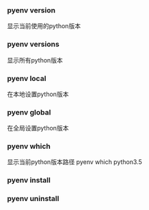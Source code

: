 
### pyenv version
显示当前使用的python版本

### pyenv versions
显示所有python版本

### pyenv local <version>
在本地设置python版本

### pyenv global <version>
在全局设置python版本

### pyenv which <version>
显示当前python版本路径
pyenv which python3.5

### pyenv install <version>

### pyenv uninstall <version>